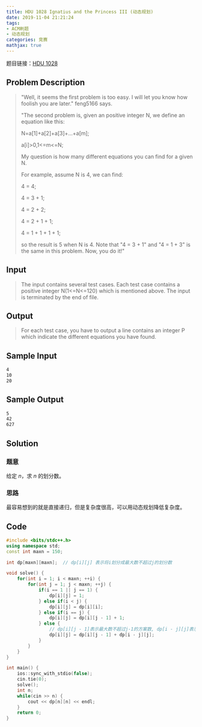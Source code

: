 ```yaml
---
title: HDU 1028 Ignatius and the Princess III (动态规划)
date: 2019-11-04 21:21:24
tags:
- ACM刷题
- 动态规划
categories: 竞赛
mathjax: true
---
```


题目链接：[HDU 1028](http://acm.hdu.edu.cn/showproblem.php?pid=1028)

## Problem Description

> "Well, it seems the first problem is too easy. I will let you know how foolish you are later." feng5166 says.
> 
> "The second problem is, given an positive integer N, we define an equation like this:
> 
>   N=a[1]+a[2]+a[3]+...+a[m];
> 
>   a[i]>0,1<=m<=N;
> 
> My question is how many different equations you can find for a given N.
> 
> For example, assume N is 4, we can find:
> 
>   4 = 4;
> 
>   4 = 3 + 1;
> 
>   4 = 2 + 2;
> 
>   4 = 2 + 1 + 1;
> 
>   4 = 1 + 1 + 1 + 1;
> 
> so the result is 5 when N is 4. Note that "4 = 3 + 1" and "4 = 1 + 3" is the same in this problem. Now, you do it!"

## Input

> The input contains several test cases. Each test case contains a positive integer N(1<=N<=120) which is mentioned above. The input is terminated by the end of file.

## Output

> For each test case, you have to output a line contains an integer P which indicate the different equations you have found.


## Sample Input

```markdown
4
10
20
```

## Sample Output

```markdown
5
42
627
```

## Solution

### 题意

给定 $n$，求 $n$ 的划分数。

### 思路

最容易想到的就是直接递归，但是复杂度很高，可以用动态规划降低复杂度。

## Code

```cpp
#include <bits/stdc++.h>
using namespace std;
const int maxn = 150;

int dp[maxn][maxn];  // dp[i][j] 表示将i划分成最大数不超过j的划分数

void solve() {
    for(int i = 1; i < maxn; ++i) {
        for(int j = 1; j < maxn; ++j) {
            if(i == 1 || j == 1) {
                dp[i][j] = 1;
            } else if(i < j) {
                dp[i][j] = dp[i][i];
            } else if(i == j) {
                dp[i][j] = dp[i][j - 1] + 1;
            } else {
                // dp[i][j - 1]表示最大数不超过j-1的方案数, dp[i - j][j]表示拿出一个j后最大数不超过j的方案数
                dp[i][j] = dp[i][j - 1] + dp[i - j][j];
            }
        }
    }
}

int main() {
    ios::sync_with_stdio(false);
    cin.tie(0);
    solve();
    int n;
    while(cin >> n) {
        cout << dp[n][n] << endl;
    }
    return 0;
}
```
